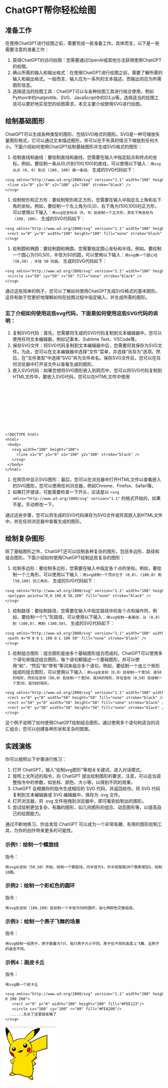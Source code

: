 # ChatGPT帮你轻松绘图

## **准备工作**

在使用ChatGPT进行绘图之前，需要完成一些准备工作。具体而言，以下是一些需要注意的准备工作：

1. 获得ChatGPT的访问权限：您需要通过OpenAI或其他方法获得使用ChatGPT的权限。
2. 确认所需的输入和输出格式：在使用ChatGPT进行绘图之前，需要了解所需的输入和输出格式。一般而言，输入应为一系列的文本描述，而输出则应为所需图形信息。
3. 选择适当的绘图工具：ChatGPT可以与各种绘图工具进行结合使用，例如Python中的matplotlib、SVG、JavaScript中的D3.js等。选择适当的绘图工具可以更好地实现您的绘图需求。本文主要介绍使用SVG进行绘图。

## **绘制基础图形**

ChatGPT可以生成各种类型的图形，包括SVG格式的图形。SVG是一种可缩放矢量图形格式，它可以通过文本描述图形，并可以在不失真的情况下缩放到任何大小。下面介绍如何使用ChatGPT绘制基础图形并生成SVG格式的图形：

1. 绘制直线和曲线：要绘制直线和曲线，您需要在输入中指定起点和终点的坐标。例如，要绘制一条从(0,0)到(100,100)的直线，可以使用以下输入：`用svg从点 (0, 0) 到点 (100, 100) 画一条线。` 生成的SVG代码如下：

```
<svg xmlns="http://www.w3.org/2000/svg" version="1.1" width="100" height="100">
 <line x1="0" y1="0" x2="100" y2="100" stroke="black" />
</svg>
```

1. 绘制矩形和正方形：要绘制矩形和正方形，您需要在输入中指定左上角和右下角的坐标。例如，要绘制一个左上角为(0,0)，右下角为(100,100)的正方形，可以使用以下输入：`用svg在坐标点（0, 0）处绘制一个正方形，其右下角坐标为（100, 100）。` 生成的SVG代码如下：

```
<svg xmlns="http://www.w3.org/2000/svg" version="1.1" width="100" height="100">
 <rect x="0" y="0" width="100" height="100" fill="none" stroke="black" />
</svg>
```

1. 绘制圆和椭圆：要绘制圆和椭圆，您需要指定圆心坐标和半径。例如，要绘制一个圆心为(50,50)，半径为50的圆，可以使用以下输入：`用svg画一个圆心在 (50,50) ，半径 50 的圆。` 生成的SVG代码如下：

```
<svg xmlns="http://www.w3.org/2000/svg" version="1.1" width="100" height="100">
 <circle cx="50" cy="50" r="50" fill="none" stroke="black" />
</svg>
```

通过这些简单的例子，您可以了解如何使用ChatGPT生成SVG格式的基本图形。这将有助于您更好地理解如何在绘图过程中指定输入，并生成所需的图形。

## 

### **忘了介绍如何使用这些svg代码，下面是如何使用这些SVG代码的说明：**

1. 复制SVG代码：首先，您需要将生成的SVG代码复制到文本编辑器中。您可以使用任何文本编辑器，例如记事本、Sublime Text、VSCode等。
2. 保存SVG文件：将SVG代码复制到文本编辑器中后，您需要将其保存为SVG文件。为此，您可以在文本编辑器中选择“文件”菜单，并选择“另存为”选项。然后，在“文件类型”中选择“SVG”并为文件命名。保存SVG文件后，您可以在任何浏览器中打开该文件以查看生成的图形。
3. 嵌入SVG代码：如果您想将SVG图形嵌入到网页中，您可以将SVG代码复制到HTML文件中。要嵌入SVG代码，您可以在HTML文件中使用<svg>标记，并在其中插入SVG代码。例如：

```
<!DOCTYPE html>
<html>
 <body>
   <svg width="100" height="100">
     <line x1="0" y1="0" x2="100" y2="100" stroke="black" />
   </svg>
 </body>
</html>
```

1. 在网页中显示SVG图形：最后，您可以在浏览器中打开HTML文件以查看嵌入的SVG图形。您可以使用任何浏览器，例如Chrome、Firefox、Safari等。
2. 如果打开错误，可能需要检查一下开头，应该是以 `<svg xmlns="http://www.w3.org/2000/svg" version="1.1"` 的格式开始的，如果不是，手动修改一下。

通过这些步骤，您可以将生成的SVG代码保存为SVG文件或将其嵌入到HTML文件中，并在任何浏览器中查看生成的图形。

## **绘制复杂图形**

除了基础图形之外，ChatGPT还可以绘制各种复杂的图形，包括多边形、路径和组合图形。下面介绍如何使用ChatGPT绘制这些复杂的图形：

1. 绘制多边形：要绘制多边形，您需要在输入中指定各个点的坐标。例如，要绘制一个三角形，可以使用以下输入：`用svg绘制一个顶点位于 (0,0)、(100,0) 和 (50,100) 的三角形。` 生成的SVG代码如下：

```
<svg xmlns="http://www.w3.org/2000/svg" version="1.1" width="100" height="100">
 <polygon points="0,0 100,0 50,100" fill="none" stroke="black" />
</svg>
```

1. 绘制路径：要绘制路径，您需要在输入中指定路径中的各个点和操作符。例如，要绘制一个“L”形路径，可以使用以下输入：`用svg绘制一条路径，从 (0,0) 到 (100,0)，再到 (100,50)。` 生成的SVG代码如下：

```
<svg xmlns="http://www.w3.org/2000/svg" version="1.1" width="100" width="100" height="100">
 <path d="M 0 0 L 100 0 L 100 50" fill="none" stroke="black" />
</svg>
```

1. 绘制组合图形：组合图形是由多个基础图形组合而成的。ChatGPT可以使用多个语句来描述组合图形。每个语句都描述一个基础图形，并可以使用“和”、“然后”和“带有”等词来组合多个语句。例如，要绘制一个由三个矩形组成的组合图形，可以使用以下输入：`用svg在坐标（0,0）处绘制一个宽50、高50的矩形，然后在坐标（50,0）处绘制一个宽50、高50的矩形，并在坐标（0,50）处绘制一个宽50、高50的矩形。`

```
<svg xmlns="http://www.w3.org/2000/svg" version="1.1" width="100" width="100" height="100">
 <rect x="0" y="0" width="50" height="50" fill="none" stroke="black" />
 <rect x="50" y="0" width="50" height="50" fill="none" stroke="black" />
 <rect x="0" y="50" width="50" height="50" fill="none" stroke="black" />
</svg>
```

这个例子说明了如何使用ChatGPT绘制组合图形。通过使用多个语句和适当的词汇组合，您可以创建各种形状和复杂的图案。

## **实践演练**

你可以按照以下步骤进行练习：

1. 打开 ChatGPT，输入“绘制svg图形”等相关关键词，进入对话模式。
2. 按照上文所述的指令，向 ChatGPT 提出绘制图形的要求。注意，可以适当调整指令中的参数，如坐标、颜色、大小等，以得到不同的效果。
3. ChatGPT 会根据你的指令生成相应的 SVG 代码，并返回给你。将 SVG 代码复制到文本编辑器或 SVG 编辑器中，保存为 .svg 文件。
4. 打开浏览器，将 .svg 文件拖拽到浏览器中，即可看到绘制出的图形。
5. 尝试绘制更加复杂、有趣的图形，如几何图形的组合、动态图形等，以提高自己的绘图能力。

通过不断地练习，你会发现 ChatGPT 可以成为一个非常有趣、有用的图形绘制工具，为你的创作带来更多的可能性。

### **示例1：绘制一个螺旋线**

指令：

```
用svg从坐标（50,50）开始，绘制一个螺旋线，内半径为5，外半径每隔20个像素增加5，绘制10圈。
```

### **示例2：绘制一个彩虹色的圆环**

指令：

```
用svg在坐标（100,100）处绘制一个半径为50的圆环，由七种颜色交替组成。
```

### **示例3：绘制一个燕子飞舞的场景**

指令：

```
用svg绘制一组燕子，燕子数量为7只，每只燕子大小不同，燕子在不同的高度上飞舞，且燕子的姿态不同。
```

### **示例4：画皮卡丘**

指令：

```
用svg画一个皮卡丘
```

```
<svg xmlns="http://www.w3.org/2000/svg" version="1.1" width="200" height="200" viewBox="0 0 200 200">
   <rect x="0" y="0" width="200" height="200" fill="#FEE123"/>
   <circle cx="100" cy="100" r="80" fill="#FEA200"/>
  ......太长了这里就省略了
</svg>
```

![image-20230227151421647](.\chatgpt03_img05\image-20230227151421647.png)